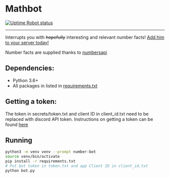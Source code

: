 # Mathbot
[![Uptime Robot status](https://img.shields.io/uptimerobot/status/m781443243-d947be8fe240aa4811f5ebcc.svg)](https://discordapp.com/oauth2/authorize?&client_id=508)

---
Interrupts you with ~~hopefully~~ interesting and relevant number facts!
[Add him to your server today!](https://discordapp.com/oauth2/authorize?&client_id=508)

Number facts are supplied thanks to [numbersapi](http://numbersapi.com/#42)

## Dependencies:
- Python 3.6+
- All packages in listed in [requirements.txt](requirements.txt)
## Getting a token:
The token in secrets/token.txt and client ID in client_id.txt need to be replaced with discord API token.
Instructions on getting a token can be found [here](https://github.com/reactiflux/discord-irc/wiki/Creating-a-discord-bot-&-getting-a-token)
## Running
```sh
python3 -m venv venv --prompt number-bot
source venv/bin/activate
pip install -r requirements.txt
# Put bot token in token.txt and app Client ID in client_id.txt
python bot.py
```
